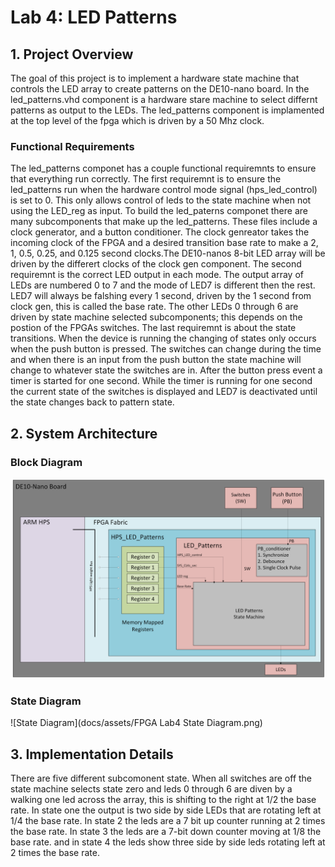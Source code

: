 # Lab 4: LED Patterns

## 1. Project Overview

The goal of this project is to implement a hardware state machine that controls the LED array to create patterns on the DE10-nano board. In the led_patterns.vhd component is a hardware stare machine to select differnt patterns as output to the LEDs. The led_patterns component is implamented at the top level of the fpga which is driven by a 50 Mhz clock. 

### Functional Requirements
The led_patterns componet has a couple functional requiremnts to ensure that everything run correctly. The first requiremnt is to ensure the led_patterns run when the hardware control mode signal (hps_led_control) is set to 0. This only allows control of leds to the state machine when not using the LED_reg as input. 
To build the led_paterns componet there are many subcomponents that make up the led_patterns. These files include a clock generator, and a button conditioner. The clock genreator takes the incoming clock of the FPGA and a desired transition base rate to make a 2, 1, 0.5, 0.25, and 0.125 second clocks.The DE10-nanos 8-bit LED array will be driven by the differert clocks of the clock gen component. 
The second requiremnt is the correct LED output in each mode. The output array of LEDs are numbered 0 to 7 and the mode of LED7 is different then the rest. LED7 will always be falshing every 1 second, driven by the 1 second from clock gen, this is called the base rate. The other LEDs 0 through 6 are driven by state machine selected subcomponents; this depends on the postion of the FPGAs switches. 
The last requiremnt is about the state transitions. When the device is running the changing of states only occurs when the push button is pressed. The switches can change during the time and when there is an input from the push button the state machine will change to whatever state the switches are in. After the button press event a timer is started for one second. While the timer is running for one second the current state of the switches is displayed and LED7 is deactivated until the state changes back to pattern state.  

## 2. System Architecture
### Block Diagram
![Block Diagram](docs/assets/Lab4_Block_Diagram.png)

### State Diagram
![State Diagram](docs/assets/FPGA Lab4 State Diagram.png)

## 3. Implementation Details
There are five different subcomonent state. When all switches are off the state machine selects state zero and leds 0 through 6 are diven by a walking one led across the array, this is shifting to the right at 1/2 the base rate. In state one the output is two side by side LEDs that are rotating left at 1/4 the base rate. In state 2 the leds are a 7 bit up counter running at 2 times the base rate. In state 3 the leds are a 7-bit down counter moving at 1/8 the base rate. and in state 4 the leds show three side by side leds rotating left at 2 times the base rate. 

